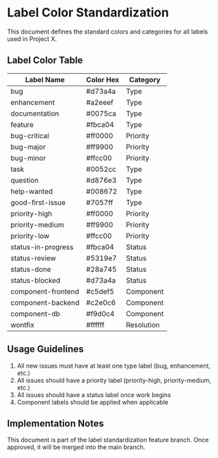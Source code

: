 # Label Color Standardization

This document defines the standard colors and categories for all labels used in Project X.

## Label Color Table

| Label Name | Color Hex | Category |
|------------|-----------|----------|
| bug | #d73a4a | Type |
| enhancement | #a2eeef | Type |
| documentation | #0075ca | Type |
| feature | #fbca04 | Type |
| bug-critical | #ff0000 | Priority |
| bug-major | #ff9900 | Priority |
| bug-minor | #ffcc00 | Priority |
| task | #0052cc | Type |
| question | #d876e3 | Type |
| help-wanted | #008672 | Type |
| good-first-issue | #7057ff | Type |
| priority-high | #ff0000 | Priority |
| priority-medium | #ff9900 | Priority |
| priority-low | #ffcc00 | Priority |
| status-in-progress | #fbca04 | Status |
| status-review | #5319e7 | Status |
| status-done | #28a745 | Status |
| status-blocked | #d73a4a | Status |
| component-frontend | #c5def5 | Component |
| component-backend | #c2e0c6 | Component |
| component-db | #f9d0c4 | Component |
| wontfix | #ffffff | Resolution |

## Usage Guidelines

1. All new issues must have at least one type label (bug, enhancement, etc.)
2. All issues should have a priority label (priority-high, priority-medium, etc.)
3. All issues should have a status label once work begins
4. Component labels should be applied when applicable

## Implementation Notes

This document is part of the label standardization feature branch. Once approved, it will be merged into the main branch.